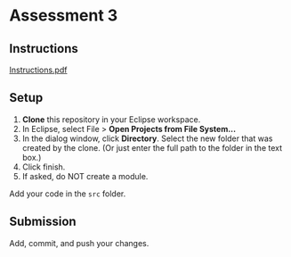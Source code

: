 # Assessment 3

## Instructions
[Instructions.pdf](Instructions.pdf)

## Setup
1. **Clone** this repository in your Eclipse workspace.
2. In Eclipse, select File > **Open Projects from File System...**
3. In the dialog window, click **Directory**. Select the new folder that
   was created by the clone. (Or just enter the full path to the folder in
   the text box.)
4. Click finish.
5. If asked, do NOT create a module.

Add your code in the `src` folder.

## Submission
Add, commit, and push your changes.